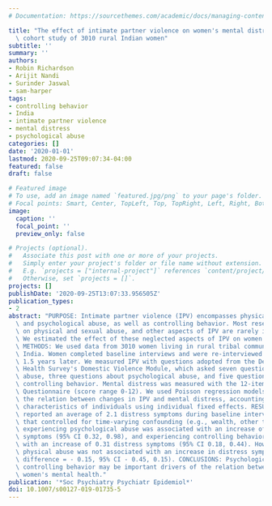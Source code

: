 ```yaml
---
# Documentation: https://sourcethemes.com/academic/docs/managing-content/

title: "The effect of intimate partner violence on women's mental distress: a prospective\
  \ cohort study of 3010 rural Indian women"
subtitle: ''
summary: ''
authors:
- Robin Richardson
- Arijit Nandi
- Surinder Jaswal
- sam-harper
tags:
- controlling behavior
- India
- intimate partner violence
- mental distress
- psychological abuse
categories: []
date: '2020-01-01'
lastmod: 2020-09-25T09:07:34-04:00
featured: false
draft: false

# Featured image
# To use, add an image named `featured.jpg/png` to your page's folder.
# Focal points: Smart, Center, TopLeft, Top, TopRight, Left, Right, BottomLeft, Bottom, BottomRight.
image:
  caption: ''
  focal_point: ''
  preview_only: false

# Projects (optional).
#   Associate this post with one or more of your projects.
#   Simply enter your project's folder or file name without extension.
#   E.g. `projects = ["internal-project"]` references `content/project/deep-learning/index.md`.
#   Otherwise, set `projects = []`.
projects: []
publishDate: '2020-09-25T13:07:33.956505Z'
publication_types:
- 2
abstract: "PURPOSE: Intimate partner violence (IPV) encompasses physical, sexual,\
  \ and psychological abuse, as well as controlling behavior. Most research focuses\
  \ on physical and sexual abuse, and other aspects of IPV are rarely investigated.\
  \ We estimated the effect of these neglected aspects of IPV on women's mental distress.\
  \ METHODS: We used data from 3010 women living in rural tribal communities in Rajasthan,\
  \ India. Women completed baseline interviews and were re-interviewed approximately\
  \ 1.5 years later. We measured IPV with questions adopted from the Demographic and\
  \ Health Survey's Domestic Violence Module, which asked seven questions about physical\
  \ abuse, three questions about psychological abuse, and five questions about partner\
  \ controlling behavior. Mental distress was measured with the 12-item General Health\
  \ Questionnaire (score range 0-12). We used Poisson regression models to estimate\
  \ the relation between changes in IPV and mental distress, accounting for time-fixed\
  \ characteristics of individuals using individual fixed effects. RESULTS: Women\
  \ reported an average of 2.1 distress symptoms during baseline interviews. In models\
  \ that controlled for time-varying confounding (e.g., wealth, other types of abuse),\
  \ experiencing psychological abuse was associated with an increase of 0.65 distress\
  \ symptoms (95% CI 0.32, 0.98), and experiencing controlling behavior was associated\
  \ with an increase of 0.31 distress symptoms (95% CI 0.18, 0.44). However, experiencing\
  \ physical abuse was not associated with an increase in distress symptoms (mean\
  \ difference = - 0.15, 95% CI - 0.45, 0.15). CONCLUSIONS: Psychological abuse and\
  \ controlling behavior may be important drivers of the relation between IPV and\
  \ women's mental health."
publication: '*Soc Psychiatry Psychiatr Epidemiol*'
doi: 10.1007/s00127-019-01735-5
---
```

